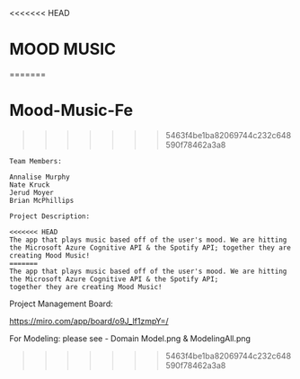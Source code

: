 <<<<<<< HEAD
# MOOD MUSIC
=======
# Mood-Music-Fe
>>>>>>> 5463f4be1ba82069744c232c648590f78462a3a8

```
Team Members:

Annalise Murphy
Nate Kruck
Jerud Moyer
Brian McPhillips
```
```
Project Description:

<<<<<<< HEAD
The app that plays music based off of the user's mood. We are hitting the Microsoft Azure Cognitive API & the Spotify API; together they are creating Mood Music! 
=======
The app that plays music based off of the user's mood. We are hitting the Microsoft Azure Cognitive API & the Spotify API; 
together they are creating Mood Music! 

```
Project Management Board:

https://miro.com/app/board/o9J_lf1zmpY=/

For Modeling: 
    please see - Domain Model.png & ModelingAll.png
>>>>>>> 5463f4be1ba82069744c232c648590f78462a3a8
